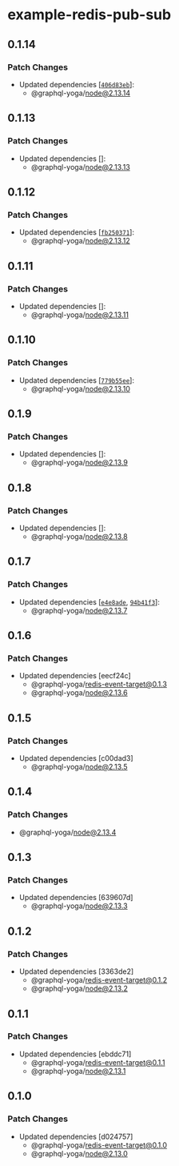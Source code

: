 # example-redis-pub-sub

## 0.1.14

### Patch Changes

- Updated dependencies [[`406d83eb`](https://github.com/dotansimha/graphql-yoga/commit/406d83eb68095d38ccfae23b3dc7c319520b0e4f)]:
  - @graphql-yoga/node@2.13.14

## 0.1.13

### Patch Changes

- Updated dependencies []:
  - @graphql-yoga/node@2.13.13

## 0.1.12

### Patch Changes

- Updated dependencies [[`fb250371`](https://github.com/dotansimha/graphql-yoga/commit/fb2503717b2927df47da105f0f84ca26ddc88f2d)]:
  - @graphql-yoga/node@2.13.12

## 0.1.11

### Patch Changes

- Updated dependencies []:
  - @graphql-yoga/node@2.13.11

## 0.1.10

### Patch Changes

- Updated dependencies [[`779b55ee`](https://github.com/dotansimha/graphql-yoga/commit/779b55eea843bd282f659e1012f255f62fd888b6)]:
  - @graphql-yoga/node@2.13.10

## 0.1.9

### Patch Changes

- Updated dependencies []:
  - @graphql-yoga/node@2.13.9

## 0.1.8

### Patch Changes

- Updated dependencies []:
  - @graphql-yoga/node@2.13.8

## 0.1.7

### Patch Changes

- Updated dependencies [[`e4e8ade`](https://github.com/dotansimha/graphql-yoga/commit/e4e8ade526c2aec7ea28218ca7795e96b867fc6b), [`94b41f3`](https://github.com/dotansimha/graphql-yoga/commit/94b41f30f598afb37db2438c736764e2a539cd10)]:
  - @graphql-yoga/node@2.13.7

## 0.1.6

### Patch Changes

- Updated dependencies [eecf24c]
  - @graphql-yoga/redis-event-target@0.1.3
  - @graphql-yoga/node@2.13.6

## 0.1.5

### Patch Changes

- Updated dependencies [c00dad3]
  - @graphql-yoga/node@2.13.5

## 0.1.4

### Patch Changes

- @graphql-yoga/node@2.13.4

## 0.1.3

### Patch Changes

- Updated dependencies [639607d]
  - @graphql-yoga/node@2.13.3

## 0.1.2

### Patch Changes

- Updated dependencies [3363de2]
  - @graphql-yoga/redis-event-target@0.1.2
  - @graphql-yoga/node@2.13.2

## 0.1.1

### Patch Changes

- Updated dependencies [ebddc71]
  - @graphql-yoga/redis-event-target@0.1.1
  - @graphql-yoga/node@2.13.1

## 0.1.0

### Patch Changes

- Updated dependencies [d024757]
  - @graphql-yoga/redis-event-target@0.1.0
  - @graphql-yoga/node@2.13.0
